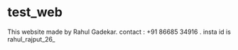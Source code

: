 # test_web
This website made by Rahul Gadekar. contact : +91 86685 34916 . insta id is rahul_rajput_26_
